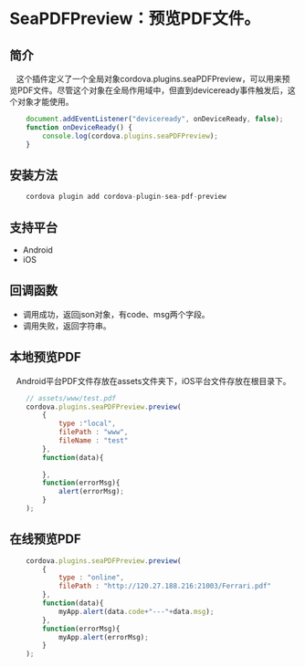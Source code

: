 # SeaPDFPreview：预览PDF文件。
## 简介
    这个插件定义了一个全局对象cordova.plugins.seaPDFPreview，可以用来预览PDF文件。尽管这个对象在全局作用域中，但直到deviceready事件触发后，这个对象才能使用。
```javascript
    document.addEventListener("deviceready", onDeviceReady, false);
    function onDeviceReady() {
        console.log(cordova.plugins.seaPDFPreview);
    }
```
## 安装方法
```javascript
    cordova plugin add cordova-plugin-sea-pdf-preview
```
## 支持平台
* Android
* iOS

## 回调函数
* 调用成功，返回json对象，有code、msg两个字段。
* 调用失败，返回字符串。

## 本地预览PDF
    Android平台PDF文件存放在assets文件夹下，iOS平台文件存放在根目录下。
```javascript
    // assets/www/test.pdf
    cordova.plugins.seaPDFPreview.preview(
        {
            type :"local",
            filePath : "www",
            fileName : "test"
        },
        function(data){
                
        },
        function(errorMsg){
            alert(errorMsg);
        }
    );
```
## 在线预览PDF
```javascript
    cordova.plugins.seaPDFPreview.preview(
        {
            type : "online",
            filePath : "http://120.27.188.216:21003/Ferrari.pdf"
        },
        function(data){
            myApp.alert(data.code+"---"+data.msg);
        },
        function(errorMsg){
            myApp.alert(errorMsg);
        }
    );
```
